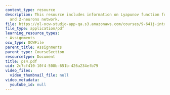 ```yaml
---
content_type: resource
description: This resource includes information on Lyapunov function for the WTA network,
  and 2-neurons network.
file: https://ol-ocw-studio-app-qa.s3.amazonaws.com/courses/9-641j-introduction-to-neural-networks-spring-2005/2c7cf41010f4508b651b426a234efb79_ps4.pdf
file_type: application/pdf
learning_resource_types:
- Assignments
ocw_type: OCWFile
parent_title: Assignments
parent_type: CourseSection
resourcetype: Document
title: ps4.pdf
uid: 2c7cf410-10f4-508b-651b-426a234efb79
video_files:
  video_thumbnail_file: null
video_metadata:
  youtube_id: null
---
```


